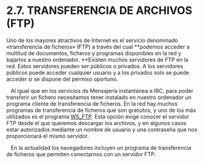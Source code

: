 
# 2.7. TRANSFERENCIA DE ARCHIVOS (FTP)

Uno de los mayores atractivos de Internet es el servicio denominado «transferencia de ficheros» (FTP) a través del cual **podemos acceder a multitud de documentos, ficheros y programas disponibles en la red y bajarlos a nuestro ordenador. **Existen muchos servidores de FTP en la red. Estos servidores pueden ser públicos o privados. A los servidores públicos puede acceder cualquier usuario y a los privados solo se puede acceder si se dispone del permiso oportuno.

   Al igual que en los servicios de Mensajería instantánea e IRC, para poder transferir un fichero necesitamos tener instalado en nuestro ordenador un programa cliente de transferencia de ficheros. En la red hay muchos programas de transferencia de ficheros que son gratuitos, y uno de los más utilizados es el programa [WS_FTP](http://www.wsftple.com/). Esta opción exige conocer el servidor FTP desde el que queremos descargar los archivos, y en algunos casos estar autorizados mediante un nombre de usuario y una contraseña que nos proporcionará el mismo servidor.

   En la actualidad los navegadores incluyen un programa de transferencia de ficheros que permiten conectarnos con un servidor FTP.

